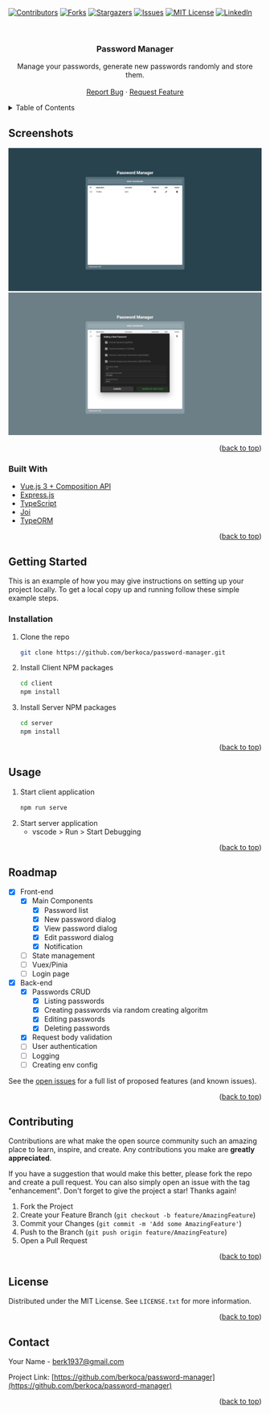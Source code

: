 <div id="top"></div>

<!-- PROJECT SHIELDS -->
[![Contributors][contributors-shield]][contributors-url]
[![Forks][forks-shield]][forks-url]
[![Stargazers][stars-shield]][stars-url]
[![Issues][issues-shield]][issues-url]
[![MIT License][license-shield]][license-url]
[![LinkedIn][linkedin-shield]][linkedin-url]



<!-- PROJECT LOGO -->
<br />
<div align="center">
<h3 align="center">Password Manager</h3>
  <p align="center">
    Manage your passwords, generate new passwords randomly and store them.
    <br />
    <br />
    <a href="https://github.com/berkoca/password-manager/issues">Report Bug</a>
    ·
    <a href="https://github.com/berkoca/password-manager/issues">Request Feature</a>
  </p>
</div>



<!-- TABLE OF CONTENTS -->
<details>
  <summary>Table of Contents</summary>
  <ol>
    <li>
      <a href="#Screenshots">Screenshots</a>
      <ul>
        <li><a href="#built-with">Built With</a></li>
      </ul>
    </li>
    <li>
      <a href="#getting-started">Getting Started</a>
      <ul>
        <li><a href="#installation">Installation</a></li>
      </ul>
    </li>
    <li><a href="#usage">Usage</a></li>
    <li><a href="#roadmap">Roadmap</a></li>
    <li><a href="#contributing">Contributing</a></li>
    <li><a href="#license">License</a></li>
    <li><a href="#contact">Contact</a></li>
  </ol>
</details>

<!-- SCREENSHOTS -->
## Screenshots

![Password list](https://raw.githubusercontent.com/berkoca/password-manager/master/screenshot_1.png)
![Create a new password](https://raw.githubusercontent.com/berkoca/password-manager/master/screenshot_2.png)

<p align="right">(<a href="#top">back to top</a>)</p>

### Built With

* [Vue.js 3 + Composition API](https://vuejs.org/)
* [Express.js](https://expressjs.com/)
* [TypeScript](https://typescriptlang.org/)
* [Joi](https://joi.dev/)
* [TypeORM](https://typeorm.io/)

<p align="right">(<a href="#top">back to top</a>)</p>

<!-- GETTING STARTED -->
## Getting Started

This is an example of how you may give instructions on setting up your project locally.
To get a local copy up and running follow these simple example steps.

### Installation

1. Clone the repo
   ```sh
   git clone https://github.com/berkoca/password-manager.git
   ```
2. Install Client NPM packages
   ```sh
   cd client
   npm install
3. Install Server NPM packages
   ```sh
   cd server
   npm install
   ```

<p align="right">(<a href="#top">back to top</a>)</p>



<!-- USAGE EXAMPLES -->
## Usage

1. Start client application
    ```sh
    npm run serve
    ```
2. Start server application
    - vscode > Run > Start Debugging

<p align="right">(<a href="#top">back to top</a>)</p>



<!-- ROADMAP -->
## Roadmap

- [x] Front-end
    - [x] Main Components
        - [x] Password list
        - [x] New password dialog 
        - [x] View password dialog
        - [x] Edit password dialog
        - [x] Notification
    - [ ] State management
    - [ ] Vuex/Pinia
    - [ ] Login page
- [x] Back-end
    - [x] Passwords CRUD
        - [x] Listing passwords
        - [x] Creating passwords via random creating algoritm
        - [x] Editing passwords
        - [x] Deleting passwords
    - [x] Request body validation
    - [ ] User authentication
    - [ ] Logging
    - [ ] Creating env config

See the [open issues](https://github.com/berkoca/password-manager/issues) for a full list of proposed features (and known issues).

<p align="right">(<a href="#top">back to top</a>)</p>



<!-- CONTRIBUTING -->
## Contributing

Contributions are what make the open source community such an amazing place to learn, inspire, and create. Any contributions you make are **greatly appreciated**.

If you have a suggestion that would make this better, please fork the repo and create a pull request. You can also simply open an issue with the tag "enhancement".
Don't forget to give the project a star! Thanks again!

1. Fork the Project
2. Create your Feature Branch (`git checkout -b feature/AmazingFeature`)
3. Commit your Changes (`git commit -m 'Add some AmazingFeature'`)
4. Push to the Branch (`git push origin feature/AmazingFeature`)
5. Open a Pull Request

<p align="right">(<a href="#top">back to top</a>)</p>



<!-- LICENSE -->
## License

Distributed under the MIT License. See `LICENSE.txt` for more information.

<p align="right">(<a href="#top">back to top</a>)</p>



<!-- CONTACT -->
## Contact

Your Name - berk1937@gmail.com

Project Link: [https://github.com/berkoca/password-manager](https://github.com/berkoca/password-manager)

<p align="right">(<a href="#top">back to top</a>)</p>


<!-- MARKDOWN LINKS & IMAGES -->
<!-- https://www.markdownguide.org/basic-syntax/#reference-style-links -->
[contributors-shield]: https://img.shields.io/github/contributors/berkoca/password-manager.svg?style=for-the-badge
[contributors-url]: https://github.com/berkoca/password-manager/graphs/contributors
[forks-shield]: https://img.shields.io/github/forks/berkoca/password-manager.svg?style=for-the-badge
[forks-url]: https://github.com/berkoca/password-manager/network/members
[stars-shield]: https://img.shields.io/github/stars/berkoca/password-manager.svg?style=for-the-badge
[stars-url]: https://github.com/berkoca/password-manager/stargazers
[issues-shield]: https://img.shields.io/github/issues/berkoca/password-manager.svg?style=for-the-badge
[issues-url]: https://github.com/berkoca/password-manager/issues
[license-shield]: https://img.shields.io/github/license/berkoca/password-manager.svg?style=for-the-badge
[license-url]: https://github.com/berkoca/password-manager/blob/master/LICENSE.txt
[linkedin-shield]: https://img.shields.io/badge/-LinkedIn-black.svg?style=for-the-badge&logo=linkedin&colorB=555
[linkedin-url]: https://linkedin.com/in/berkoca